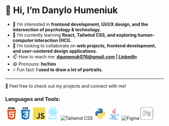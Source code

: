 # 👋 Hi, I’m Danylo Humeniuk

- 👀 I’m interested in **frontend development, UI/UX design, and the intersection of psychology & technology.**
- 🌱 I’m currently learning **React, Tailwind CSS, and exploring human-computer interaction (HCI).**
- 💞️ I’m looking to collaborate on **web projects, frontend development, and user-centered design applications.**
- 📫 How to reach me: **dgumenuk076@gmail.com | [LinkedIn](https://www.linkedin.com/in/danylo-humeniuk-aba4a8257/)**
- 😄 Pronouns: **he/him**
- ⚡ Fun fact: **I used to draw a lot of portraits.**

---

🌟 Feel free to check out my projects and connect with me!


<!---
DanyaHumeniuk/DanyaHumeniuk is a ✨ special ✨ repository because its `README.md` (this file) appears on your GitHub profile.
You can click the Preview link to take a look at your changes.
--->

<h3 align="left">Languages and Tools:</h3>

<p align="left">
  <img src="https://raw.githubusercontent.com/devicons/devicon/master/icons/html5/html5-original-wordmark.svg" alt="HTML5" width="40" height="40"/>
  <img src="https://raw.githubusercontent.com/devicons/devicon/master/icons/css3/css3-original-wordmark.svg" alt="CSS3" width="40" height="40"/>
  <img src="https://raw.githubusercontent.com/devicons/devicon/master/icons/javascript/javascript-original.svg" alt="JavaScript" width="40" height="40"/>
  <img src="https://raw.githubusercontent.com/devicons/devicon/master/icons/react/react-original-wordmark.svg" alt="React" width="40" height="40"/>
  <img src="https://www.vectorlogo.zone/logos/tailwindcss/tailwindcss-icon.svg" alt="Tailwind CSS" width="40" height="40"/>
  <img src="https://raw.githubusercontent.com/devicons/devicon/master/icons/python/python-original.svg" alt="Python" width="40" height="40"/>
  <img src="https://raw.githubusercontent.com/devicons/devicon/master/icons/java/java-original.svg" alt="Java" width="40" height="40"/>
  <img src="https://www.vectorlogo.zone/logos/figma/figma-icon.svg" alt="Figma" width="40" height="40"/>
  <img src="https://raw.githubusercontent.com/devicons/devicon/master/icons/photoshop/photoshop-line.svg" alt="Photoshop" width="40" height="40"/>
</p>


